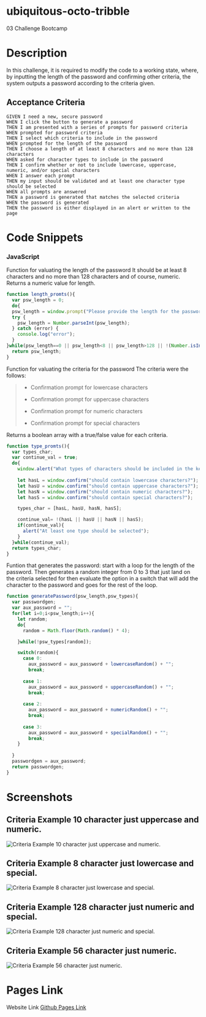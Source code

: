 # ubiquitous-octo-tribble
03 Challenge Bootcamp

# Description
In this challenge, it is required to modify the code to a working state, where, by inputting the length of the password and confirming other criteria, the system outputs a password according to the criteria given.

## Acceptance Criteria

```
GIVEN I need a new, secure password
WHEN I click the button to generate a password
THEN I am presented with a series of prompts for password criteria
WHEN prompted for password criteria
THEN I select which criteria to include in the password
WHEN prompted for the length of the password
THEN I choose a length of at least 8 characters and no more than 128 characters
WHEN asked for character types to include in the password
THEN I confirm whether or not to include lowercase, uppercase, numeric, and/or special characters
WHEN I answer each prompt
THEN my input should be validated and at least one character type should be selected
WHEN all prompts are answered
THEN a password is generated that matches the selected criteria
WHEN the password is generated
THEN the password is either displayed in an alert or written to the page
```
# Code Snippets
### JavaScript
Function for valuating the length of the password
It should be at least 8 characters and no more than 128 characters and of course, numeric.
Returns a numeric value for length.
```js
function length_promts(){
  var psw_length = 0;
  do{
  psw_length = window.prompt("Please provide the length for the password\nMinimum:8 - Maximum:128","");
  try {
    psw_length = Number.parseInt(psw_length);
  } catch (error) {
    console.log("error");
  }
}while(psw_length==0 || psw_length<8 || psw_length>128 || !(Number.isInteger(psw_length)));
  return psw_length;
}
```

Function for valuating the criteria for the password
The criteria were the follows:
>
> * Confirmation prompt for lowercase characters
>
> * Confirmation prompt for uppercase characters
>
> * Confirmation prompt for numeric characters
>
> * Confirmation prompt for special characters

Returns a boolean array with a true/false value for each criteria.
```js
function type_promts(){
  var types_char;
  var continue_val = true;
  do{
    window.alert("What types of characters should be included in the key?\nlowercase, uppercase, numeric, and/or special\nAt least one type should be selected!");    
    
    let hasL = window.confirm("should contain lowercase characters?");
    let hasU = window.confirm("should contain uppercase characters?");
    let hasN = window.confirm("should contain numeric characters?");
    let hasS = window.confirm("should contain special characters?");

    types_char = [hasL, hasU, hasN, hasS];

    continue_val= !(hasL || hasU || hasN || hasS); 
    if(continue_val){
      alert("At least one type should be selected");    
    }
  }while(continue_val);
  return types_char;
}
```
Funtion that generates the password:
start with a loop for the length of the password. Then generates a random integer from 0 to 3 that just land on the criteria selected for then evaluate the option in a switch that will add the character to the password and goes for the rest of the loop.
```js
function generatePassword(psw_length,psw_types){
  var passwordgen;
  var aux_password = "";
  for(let i=0;i<psw_length;i++){
    let random;
    do{
      random = Math.floor(Math.random() * 4);

    }while(!psw_types[random]);

    switch(random){
      case 0:
        aux_password = aux_password + lowercaseRandom() + "";
        break;
      
      case 1:
        aux_password = aux_password + uppercaseRandom() + "";
        break;
      
      case 2:
        aux_password = aux_password + numericRandom() + "";
        break;
      
      case 3:
        aux_password = aux_password + specialRandom() + "";
        break;
    }
    
  }  
  passwordgen = aux_password;
  return passwordgen;
}
```
# Screenshots
## Criteria Example 10 character just uppercase and numeric.
![Criteria Example 10 character just uppercase and numeric.](./assets/img/10_charactersUN.JPG)
## Criteria Example 8 character just lowercase and special.
![Criteria Example 8 character just lowercase and special.](./assets/img/8_charactersLS.JPG)
## Criteria Example 128 character just numeric and special.
![Criteria Example 128 character just numeric and special.](./assets/img/128_charactersNS.JPG)
## Criteria Example 56 character just numeric.
![Criteria Example 56 character just numeric.](./assets/img/56_charactersN.JPG)

# Pages Link
Website Link [Github Pages Link](https://santis1001.github.io/ubiquitous-octo-tribble/)
